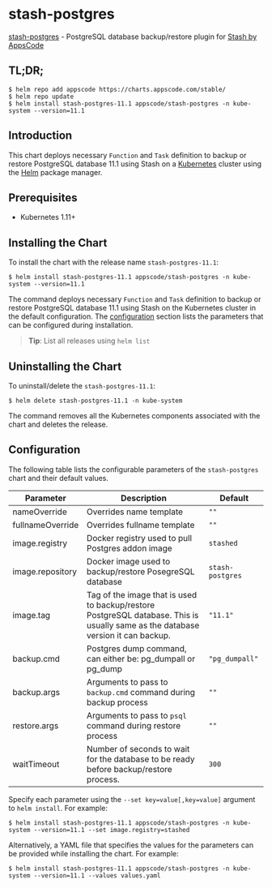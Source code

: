 # stash-postgres

[stash-postgres](https://github.com/stashed/postgres) - PostgreSQL database backup/restore plugin for [Stash by AppsCode](https://stash.run)

## TL;DR;

```console
$ helm repo add appscode https://charts.appscode.com/stable/
$ helm repo update
$ helm install stash-postgres-11.1 appscode/stash-postgres -n kube-system --version=11.1
```

## Introduction

This chart deploys necessary `Function` and `Task` definition to backup or restore PostgreSQL database 11.1 using Stash on a [Kubernetes](http://kubernetes.io) cluster using the [Helm](https://helm.sh) package manager.

## Prerequisites

- Kubernetes 1.11+

## Installing the Chart

To install the chart with the release name `stash-postgres-11.1`:

```console
$ helm install stash-postgres-11.1 appscode/stash-postgres -n kube-system --version=11.1
```

The command deploys necessary `Function` and `Task` definition to backup or restore PostgreSQL database 11.1 using Stash on the Kubernetes cluster in the default configuration. The [configuration](#configuration) section lists the parameters that can be configured during installation.

> **Tip**: List all releases using `helm list`

## Uninstalling the Chart

To uninstall/delete the `stash-postgres-11.1`:

```console
$ helm delete stash-postgres-11.1 -n kube-system
```

The command removes all the Kubernetes components associated with the chart and deletes the release.

## Configuration

The following table lists the configurable parameters of the `stash-postgres` chart and their default values.

|    Parameter     |                                                           Description                                                            |     Default      |
|------------------|----------------------------------------------------------------------------------------------------------------------------------|------------------|
| nameOverride     | Overrides name template                                                                                                          | `""`             |
| fullnameOverride | Overrides fullname template                                                                                                      | `""`             |
| image.registry   | Docker registry used to pull Postgres addon image                                                                                | `stashed`        |
| image.repository | Docker image used to backup/restore PosegreSQL database                                                                          | `stash-postgres` |
| image.tag        | Tag of the image that is used to backup/restore PostgreSQL database. This is usually same as the database version it can backup. | `"11.1"`         |
| backup.cmd       | Postgres dump command, can either be: pg_dumpall  or pg_dump                                                                     | `"pg_dumpall"`   |
| backup.args      | Arguments to pass to `backup.cmd` command during backup process                                                                  | `""`             |
| restore.args     | Arguments to pass to `psql` command during restore process                                                                       | `""`             |
| waitTimeout      | Number of seconds to wait for the database to be ready before backup/restore process.                                            | `300`            |


Specify each parameter using the `--set key=value[,key=value]` argument to `helm install`. For example:

```console
$ helm install stash-postgres-11.1 appscode/stash-postgres -n kube-system --version=11.1 --set image.registry=stashed
```

Alternatively, a YAML file that specifies the values for the parameters can be provided while
installing the chart. For example:

```console
$ helm install stash-postgres-11.1 appscode/stash-postgres -n kube-system --version=11.1 --values values.yaml
```

